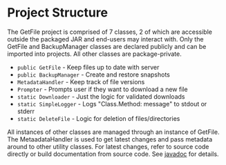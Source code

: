 # Project Structure

The GetFile project is comprised of 7 classes, 2 of which are accessible
outside the packaged JAR and end-users may interact with.
Only the GetFile and BackupManager classes are declared publicly and can be
imported into projects. All other classes are package-private.

* `public GetFile` - Keep files up to date with server
* `public BackupManager` - Create and restore snapshots
* `MetadataHandler` - Keep track of file versions
* `Prompter` - Prompts user if they want to download a new file
* `static Downloader` - Just the logic for validated downloads
* `static SimpleLogger` - Logs "Class.Method: message" to stdout or stderr
* `static DeleteFile` - Logic for deletion of files/directories

All instances of other classes are managed through an instance of GetFile.
The MetaadataHandler is used to get latest changes and pass metadata around
to other utility classes. For latest changes, refer to source code directly or
build documentation from source code. See [javadoc](javadoc.md) for details.

